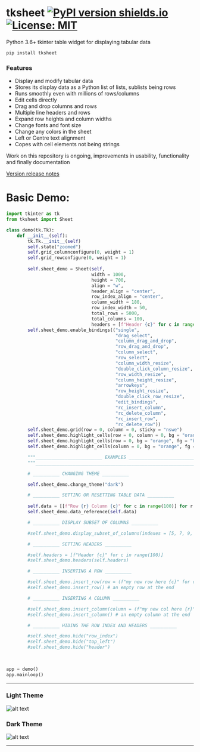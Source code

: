 # tksheet [![PyPI version shields.io](https://img.shields.io/pypi/v/tksheet.svg)](https://pypi.python.org/pypi/tksheet/)[![License: MIT](https://img.shields.io/badge/License-MIT%20v3-blue.svg)](https://github.com/ragardner/tksheet/blob/master/LICENSE.txt)

Python 3.6+ tkinter table widget for displaying tabular data

```
pip install tksheet
```

### Features
 - Display and modify tabular data
 - Stores its display data as a Python list of lists, sublists being rows
 - Runs smoothly even with millions of rows/columns
 - Edit cells directly
 - Drag and drop columns and rows
 - Multiple line headers and rows
 - Expand row heights and column widths
 - Change fonts and font size
 - Change any colors in the sheet
 - Left or Centre text alignment
 - Copes with cell elements not being strings
 
Work on this repository is ongoing, improvements in usability, functionality and finally documentation
 
[Version release notes](https://github.com/ragardner/tksheet/blob/master/RELEASE_NOTES.md)

# Basic Demo:

```python
import tkinter as tk
from tksheet import Sheet

class demo(tk.Tk):
    def __init__(self):
        tk.Tk.__init__(self)
        self.state("zoomed")
        self.grid_columnconfigure(0, weight = 1)
        self.grid_rowconfigure(0, weight = 1)
        
        self.sheet_demo = Sheet(self,
                                width = 1000,
                                height = 700,
                                align = "w",
                                header_align = "center",
                                row_index_align = "center",
                                column_width = 180,
                                row_index_width = 50,
                                total_rows = 5000,
                                total_columns = 100,
                                headers = [f"Header {c}" for c in range(100)])
        self.sheet_demo.enable_bindings(("single",
                                         "drag_select",
                                         "column_drag_and_drop",
                                         "row_drag_and_drop",
                                         "column_select",
                                         "row_select",
                                         "column_width_resize",
                                         "double_click_column_resize",
                                         "row_width_resize",
                                         "column_height_resize",
                                         "arrowkeys",
                                         "row_height_resize",
                                         "double_click_row_resize",
                                         "edit_bindings",
                                         "rc_insert_column",
                                         "rc_delete_column",
                                         "rc_insert_row",
                                         "rc_delete_row"))
        self.sheet_demo.grid(row = 0, column = 0, sticky = "nswe")
        self.sheet_demo.highlight_cells(row = 0, column = 0, bg = "orange", fg = "blue")
        self.sheet_demo.highlight_cells(row = 0, bg = "orange", fg = "blue", canvas = "row_index")
        self.sheet_demo.highlight_cells(column = 0, bg = "orange", fg = "blue", canvas = "header")

        """_________________________ EXAMPLES _________________________ """
        """_____________________________________________________________"""

        # __________ CHANGING THEME __________

        self.sheet_demo.change_theme("dark")

        # __________ SETTING OR RESETTING TABLE DATA __________
        
        self.data = [[f"Row {r} Column {c}" for c in range(100)] for r in range(5000)]
        self.sheet_demo.data_reference(self.data)

        # __________ DISPLAY SUBSET OF COLUMNS __________

        #self.sheet_demo.display_subset_of_columns(indexes = [5, 7, 9, 11], enable = True)

        # __________ SETTING HEADERS __________

        #self.headers = [f"Header {c}" for c in range(100)]
        #self.sheet_demo.headers(self.headers)

        # __________ INSERTING A ROW __________

        #self.sheet_demo.insert_row(row = (f"my new row here {c}" for c in range(100)), idx = 0) # a filled row at the start
        #self.sheet_demo.insert_row() # an empty row at the end

        # __________ INSERTING A COLUMN __________

        #self.sheet_demo.insert_column(column = (f"my new col here {r}" for r in range(5000)), idx = 0) # a filled column at the start
        #self.sheet_demo.insert_column() # an empty column at the end

        # __________ HIDING THE ROW INDEX AND HEADERS __________

        #self.sheet_demo.hide("row_index")
        #self.sheet_demo.hide("top_left")
        #self.sheet_demo.hide("header")
        

        
app = demo()
app.mainloop()

```

----

### Light Theme

![alt text](https://i.imgur.com/PyukzmG.jpg)


### Dark Theme

![alt text](https://i.imgur.com/gU3rJgw.jpg)

----

